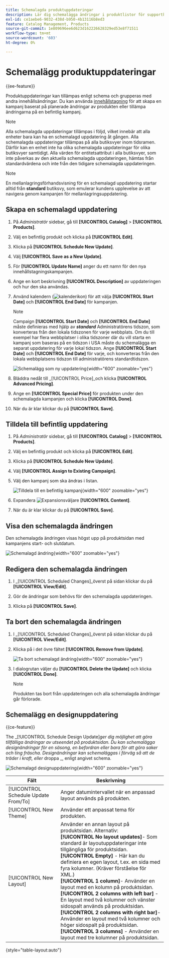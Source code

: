 ```yaml
---
title: Schemalagda produktuppdateringar
description: Lär dig schemalägga ändringar i produktlistor för supportkampanjer och kampanjprogram.
exl-id: ce1aebe6-9032-438d-b950-4b13116b8ed3
feature: Catalog Management, Products
source-git-commit: 1e809696ee6d623d162226628329ed53e8f71511
workflow-type: tm+mt
source-wordcount: '603'
ht-degree: 0%

---
```


# Schemalägg produktuppdateringar

{{ee-feature}}

Produktuppdateringar kan tillämpas enligt schema och grupperas med andra innehållsändringar. Du kan använda [innehållstagning](../content-design/content-staging.md) för att skapa en kampanj baserat på planerade ändringar av produkten eller tillämpa ändringarna på en befintlig kampanj.

>[!NOTE]
>
>Alla schemalagda uppdateringar tillämpas i följd, vilket innebär att alla enheter bara kan ha en schemalagd uppdatering åt gången. Alla schemalagda uppdateringar tillämpas på alla butiksvyer inom tidsramen. Därför kan en enhet inte ha olika schemalagda uppdateringar för olika butiksvyer samtidigt. Alla värden för entitetsattribut i alla butiksvyer, som inte påverkas av den aktuella schemalagda uppdateringen, hämtas från standardvärdena och inte från den tidigare schemalagda uppdateringen.

>[!NOTE]
>
>En mellanlagringsförhandsvisning för en schemalagd uppdatering startar alltid från **standard** butiksvy, som emulerar kundens upplevelse av att navigera genom kampanjen för mellanlagringsuppdatering.

## Skapa en schemalagd uppdatering

1. På _Administratör_ sidebar, gå till **[!UICONTROL Catalog]** > **[!UICONTROL Products]**.

1. Välj en befintlig produkt och klicka på **[!UICONTROL Edit]**.

1. Klicka på **[!UICONTROL Schedule New Update]**.

1. Välj **[!UICONTROL Save as a New Update]**.

1. För **[!UICONTROL Update Name]** anger du ett namn för den nya innehållstagningskampanjen.

1. Ange en kort beskrivning **[!UICONTROL Description]** av uppdateringen och hur den ska användas.

1. Använd kalendern (![kalenderikon](../assets/icon-calendar.png)) för att välja **[!UICONTROL Start Date]** och **[!UICONTROL End Date]** för kampanjen.

   >[!NOTE]
   >
   >Campaign **[!UICONTROL Start Date]** och **[!UICONTROL End Date]** måste definieras med hjälp av **_standard_** Administratörens tidszon, som konverteras från den lokala tidszonen för varje webbplats. Om du till exempel har flera webbplatser i olika tidszoner där du vill starta en kampanj som baseras på en tidszon i USA måste du schemalägga en separat uppdatering för varje lokal tidszon. Ange **[!UICONTROL Start Date]** och **[!UICONTROL End Date]** för varje, och konverteras från den lokala webbplatsens tidszon till administratörens standardtidszon.

   ![Schemalägg som ny uppdatering](./assets/product-schedule-as-new.png){width="600" zoomable="yes"}

1. Bläddra nedåt till _[!UICONTROL Price]_och klicka **[!UICONTROL Advanced Pricing]**.

1. Ange en **[!UICONTROL Special Price]** för produkten under den schemalagda kampanjen och klicka **[!UICONTROL Done]**.

1. När du är klar klickar du på **[!UICONTROL Save]**.

## Tilldela till befintlig uppdatering

1. På _Administratör_ sidebar, gå till **[!UICONTROL Catalog]** > **[!UICONTROL Products]**.

1. Välj en befintlig produkt och klicka på **[!UICONTROL Edit]**.

1. Klicka på **[!UICONTROL Schedule New Update]**.

1. Välj **[!UICONTROL Assign to Existing Campaign]**.

1. Välj den kampanj som ska ändras i listan.

   ![Tilldela till en befintlig kampanj](./assets/scheduled-changes-assign-to-existing-campaign.png){width="600" zoomable="yes"}

1. Expandera ![Expansionsväljare](../assets/icon-display-expand.png) **[!UICONTROL Content]**.

1. När du är klar klickar du på **[!UICONTROL Save]**.

## Visa den schemalagda ändringen

Den schemalagda ändringen visas högst upp på produktsidan med kampanjens start- och slutdatum.

![Schemalagd ändring](./assets/view-product-scheduled-changes.png){width="600" zoomable="yes"}

## Redigera den schemalagda ändringen

1. I _[!UICONTROL Scheduled Changes]_överst på sidan klickar du på&#x200B;**[!UICONTROL View/Edit]**.

1. Gör de ändringar som behövs för den schemalagda uppdateringen.

1. Klicka på **[!UICONTROL Save]**.

## Ta bort den schemalagda ändringen

1. I _[!UICONTROL Scheduled Changes]_överst på sidan klickar du på&#x200B;**[!UICONTROL View/Edit]**.

1. Klicka på i det övre fältet **[!UICONTROL Remove from Update]**.

   ![Ta bort schemalagd ändring](./assets/remove-product-scheduled-changes.png){width="600" zoomable="yes"}

1. I dialogrutan väljer du **[!UICONTROL Delete the Update]** och klicka **[!UICONTROL Done]**.

   >[!NOTE]
   >
   >Produkten tas bort från uppdateringen och alla schemalagda ändringar går förlorade.

## Schemalägg en designuppdatering

{{ce-feature}}

The _[!UICONTROL Schedule Design Update]_ger dig möjlighet att göra tillfälliga ändringar av utseendet på produktsidan. Du kan schemalägga designändringar för en säsong, en befordran eller bara för att göra saker och ting fräscha. Designändringar kan schemaläggas i förväg så att de träder i kraft, eller_ droppa _, enligt angivet schema.

![Schemalagd designuppdatering](./assets/product-design-update-scheduled-ce.png){width="600" zoomable="yes"}


| Fält | Beskrivning |
|--- |--- |
| [!UICONTROL Schedule Update From/To] | Anger datumintervallet när en anpassad layout används på produkten. |
| [!UICONTROL New Theme] | Använder ett anpassat tema för produkten. |
| [!UICONTROL New Layout] | Använder en annan layout på produktsidan. Alternativ: <br/>**[!UICONTROL No layout updates]**- Som standard är layoutuppdateringar inte tillgängliga för produktsidan.<br/>**[!UICONTROL Empty]** - Här kan du definiera en egen layout, t.ex. en sida med fyra kolumner. (Kräver förståelse för XML.) <br/>**[!UICONTROL 1 column]**- Använder en layout med en kolumn på produktsidan.<br/>**[!UICONTROL 2 columns with left bar]** - En layout med två kolumner och vänster sidospalt används på produktsidan. <br/>**[!UICONTROL 2 columns with right bar]**- Använder en layout med två kolumner och höger sidospalt på produktsidan.<br/>**[!UICONTROL 3 columns]** - Använder en layout med tre kolumner på produktsidan. |

{style="table-layout:auto"}
